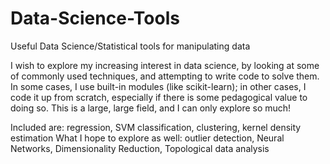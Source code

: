 # Data-Science-Tools

Useful Data Science/Statistical tools for manipulating data

I wish to explore my increasing interest in data science, by looking at some of commonly used techniques, and attempting to write code to solve them. In some cases, I use built-in modules (like scikit-learn); in other cases, I code it up from scratch, especially if there is some pedagogical value to doing so. 
This is a large, large field, and I can only explore so much! 

Included are: regression, SVM classification, clustering, kernel density estimation
What I hope to explore as well: outlier detection, Neural Networks, Dimensionality Reduction, Topological data analysis
